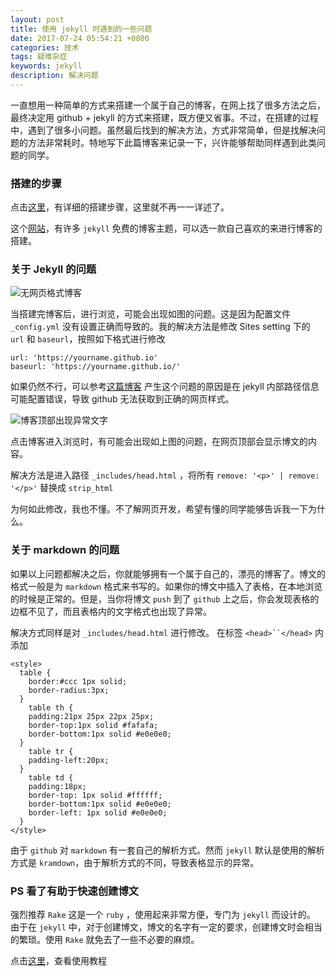 ```yaml
---
layout: post
title: 使用 jekyll 时遇到的一些问题
date: 2017-07-24 05:54:21 +0800
categories: 技术
tags: 疑难杂症
keywords: jekyll
description: 解决问题
---
```



一直想用一种简单的方式来搭建一个属于自己的博客，在网上找了很多方法之后，最终决定用 github + jekyll 的方式来搭建，既方便又省事。不过，在搭建的过程中，遇到了很多小问题。虽然最后找到的解决方法，方式非常简单，但是找解决问题的方法非常耗时。特地写下此篇博客来记录一下，兴许能够帮助同样遇到此类问题的同学。

### 搭建的步骤

点击[这里](http://louisly.com/2016/04/used-jekyll-to-create-my-github-blog/)，有详细的搭建步骤，这里就不再一一详述了。

这个[网站](http://jekyllthemes.org/)，有许多 `jekyll` 免费的博客主题，可以选一款自己喜欢的来进行博客的搭建。

### 关于 Jekyll 的问题

![无网页格式博客](https://user-images.githubusercontent.com/9898287/28408569-8e88fcd6-6d55-11e7-8752-915b96bdd9f9.png)

当搭建完博客后，进行浏览，可能会出现如图的问题。这是因为配置文件 `_config.yml` 没有设置正确而导致的。我的解决方法是修改 Sites setting 下的 `url` 和 `baseurl`，按照如下格式进行修改

```
url: 'https://yourname.github.io'
baseurl: 'https://yourname.github.io/'
```

如果仍然不行，可以参考[这篇博客](http://downtothewire.io/2015/08/15/configuring-jekyll-for-user-and-project-github-pages/)
产生这个问题的原因是在 jekyll 内部路径信息可能配置错误，导致 github 无法获取到正确的网页样式。

![博客顶部出现异常文字](https://user-images.githubusercontent.com/7417427/27721552-a0a75d86-5d7e-11e7-8334-c615c9f7b1d9.png)

点击博客进入浏览时，有可能会出现如上图的问题，在网页顶部会显示博文的内容。

解决方法是进入路径 `_includes/head.html` ，将所有 `remove: '<p>' | remove: '</p>'` 替换成 `strip_html`

为何如此修改，我也不懂。不了解网页开发，希望有懂的同学能够告诉我一下为什么。

### 关于 markdown 的问题

如果以上问题都解决之后，你就能够拥有一个属于自己的，漂亮的博客了。博文的格式一般是为 `markdown` 格式来书写的。如果你的博文中插入了表格，在本地浏览的时候是正常的。但是，当你将博文 `push` 到了 `github` 上之后，你会发现表格的边框不见了，而且表格内的文字格式也出现了异常。

解决方式同样是对 `_includes/head.html` 进行修改。
在标签 `<head>``</head>` 内添加

```
<style>
  table {
    border:#ccc 1px solid;
    border-radius:3px;
  }
	table th {
    padding:21px 25px 22px 25px;
    border-top:1px solid #fafafa;
    border-bottom:1px solid #e0e0e0;
  }
	table tr {
    padding-left:20px;
  }
	table td {
    padding:18px;
    border-top: 1px solid #ffffff;
    border-bottom:1px solid #e0e0e0;
    border-left: 1px solid #e0e0e0;
  }
</style>
```

由于 `github` 对 `markdown` 有一套自己的解析方式。然而 `jekyll` 默认是使用的解析方式是 `kramdown`，由于解析方式的不同，导致表格显示的异常。


### PS 看了有助于快速创建博文

强烈推荐 `Rake`
这是一个 `ruby` ，使用起来非常方便，专门为 `jekyll` 而设计的。
由于在 `jekyll` 中，对于创建博文，博文的名字有一定的要求，创建博文时会相当的繁琐。使用 `Rake` 就免去了一些不必要的麻烦。

点击[这里](http://www.jeffjade.com/2016/03/26/2016-03-26-rakefile-for-jekyll/index.html)，查看使用教程



